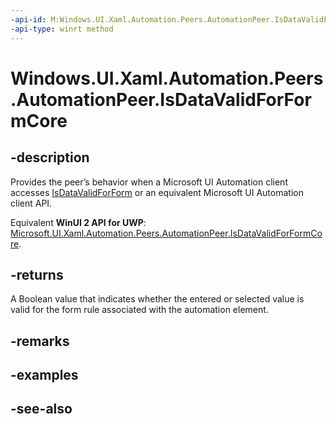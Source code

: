 ```yaml
---
-api-id: M:Windows.UI.Xaml.Automation.Peers.AutomationPeer.IsDataValidForFormCore
-api-type: winrt method
---
```


<!-- Method syntax
virtual protected bool IsDataValidForFormCore()
-->

# Windows.UI.Xaml.Automation.Peers.AutomationPeer.IsDataValidForFormCore

## -description
Provides the peer’s behavior when a Microsoft UI Automation client accesses [IsDataValidForForm](automationpeer_isdatavalidforform_1579318026.md) or an equivalent Microsoft UI Automation client API.

Equivalent **WinUI 2 API for UWP**: [Microsoft.UI.Xaml.Automation.Peers.AutomationPeer.IsDataValidForFormCore](/windows/winui/api/microsoft.ui.xaml.automation.peers.automationpeer.isdatavalidforformcore).

## -returns
A Boolean value that indicates whether the entered or selected value is valid for the form rule associated with the automation element.

## -remarks

## -examples

## -see-also
